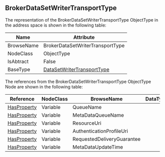 <!-- objecttype -->
## BrokerDataSetWriterTransportType
The representation of the BrokerDataSetWriterTransportType ObjectType in the address space is shown in the following table:  

|Name|Attribute|
|---|---|
|BrowseName|BrokerDataSetWriterTransportType|
|NodeClass|ObjectType|
|IsAbtract|False|
|BaseType|[DataSetWriterTransportType](../../../Part14/ObjectTypes/DataSetWriterTransportType/readme.md)|

The references from the BrokerDataSetWriterTransportType ObjectType Node are shown in the following table:  

|Reference|NodeClass|BrowseName|DataType|TypeDefinition|ModellingRule|
|---|---|---|---|---|---|
|[HasProperty](../../../Part3/ReferenceTypes/HasProperty/readme.md)|Variable|QueueName||[PropertyType](../../Part5/VariableTypes/PropertyType/readme.md)|[Mandatory](../../Objects/Mandatory/readme.md)|
|[HasProperty](../../../Part3/ReferenceTypes/HasProperty/readme.md)|Variable|MetaDataQueueName||[PropertyType](../../Part5/VariableTypes/PropertyType/readme.md)|[Mandatory](../../Objects/Mandatory/readme.md)|
|[HasProperty](../../../Part3/ReferenceTypes/HasProperty/readme.md)|Variable|ResourceUri||[PropertyType](../../Part5/VariableTypes/PropertyType/readme.md)|[Mandatory](../../Objects/Mandatory/readme.md)|
|[HasProperty](../../../Part3/ReferenceTypes/HasProperty/readme.md)|Variable|AuthenticationProfileUri||[PropertyType](../../Part5/VariableTypes/PropertyType/readme.md)|[Mandatory](../../Objects/Mandatory/readme.md)|
|[HasProperty](../../../Part3/ReferenceTypes/HasProperty/readme.md)|Variable|RequestedDeliveryGuarantee||[PropertyType](../../Part5/VariableTypes/PropertyType/readme.md)|[Mandatory](../../Objects/Mandatory/readme.md)|
|[HasProperty](../../../Part3/ReferenceTypes/HasProperty/readme.md)|Variable|MetaDataUpdateTime||[PropertyType](../../Part5/VariableTypes/PropertyType/readme.md)|[Mandatory](../../Objects/Mandatory/readme.md)|

